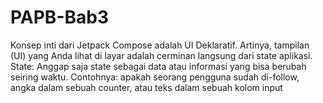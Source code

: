 # PAPB-Bab3
Konsep inti dari Jetpack Compose adalah UI Deklaratif. Artinya, tampilan (UI) yang Anda lihat di layar adalah cerminan langsung dari state aplikasi.  State: Anggap saja state sebagai data atau informasi yang bisa berubah seiring waktu. Contohnya: apakah seorang pengguna sudah di-follow, angka dalam sebuah counter, atau teks dalam sebuah kolom input
